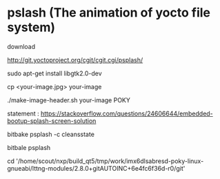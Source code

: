 # pslash (The animation of yocto file system)
download

http://git.yoctoproject.org/cgit/cgit.cgi/psplash/

sudo apt-get install libgtk2.0-dev

cp <your-image.jpg> your-image

./make-image-header.sh your-image POKY

statement : https://stackoverflow.com/questions/24606644/embedded-bootup-splash-screen-solution

bitbake psplash -c cleansstate

bitbale psplash


cd '/home/scout/nxp/build_qt5/tmp/work/imx6dlsabresd-poky-linux-gnueabi/lttng-modules/2.8.0+gitAUTOINC+6e4fc6f36d-r0/git'
